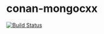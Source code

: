 # conan-mongocxx

[![Build Status](https://travis-ci.org/DEGoodmanWilson/conan-mongocxx.svg?branch=stable%2F6.1.1)](https://travis-ci.org/DEGoodmanWilson/conan-mongocxx)
